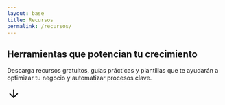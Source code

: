 ```yaml
---
layout: base
title: Recursos
permalink: /recursos/
---
```


<section class="hero hero-recursos">
  <div class="hero-overlay"></div>
  <div class="hero-content">
    <h1>Herramientas que potencian tu crecimiento</h1>
    <p>Descarga recursos gratuitos, guías prácticas y plantillas que te ayudarán a optimizar tu negocio y automatizar procesos clave.</p>
    <a href="#recursos" class="flecha-scroll" aria-label="Ver nuestros recursos">
      <svg xmlns="http://www.w3.org/2000/svg" width="30" height="30" viewBox="0 0 24 24" fill="none" stroke="currentColor" stroke-width="2" stroke-linecap="round" stroke-linejoin="round">
        <line x1="12" y1="5" x2="12" y2="19"></line>
        <polyline points="19,12 12,19 5,12"></polyline>
      </svg>
    </a>
  </div>
</section>
